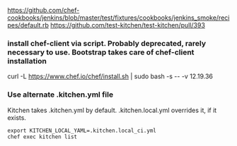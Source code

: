 https://github.com/chef-cookbooks/jenkins/blob/master/test/fixtures/cookbooks/jenkins_smoke/recipes/default.rb
https://github.com/test-kitchen/test-kitchen/pull/393

### install chef-client via script. Probably deprecated, rarely necessary to use. Bootstrap takes care of chef-client installation
curl -L https://www.chef.io/chef/install.sh | sudo bash -s -- -v 12.19.36

### Use alternate .kitchen.yml file
Kitchen takes .kitchen.yml by default. .kitchen.local.yml overrides it, if it exists.

```
export KITCHEN_LOCAL_YAML=.kitchen.local_ci.yml
chef exec kitchen list
```
